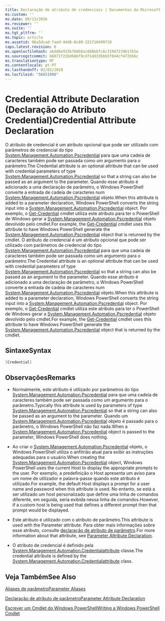 ```yaml
---
title: Declaração de atributo de credenciais | Documentos da Microsoft
ms.custom: ''
ms.date: 09/13/2016
ms.reviewer: ''
ms.suite: ''
ms.tgt_pltfrm: ''
ms.topic: article
ms.assetid: 96a5dcad-faed-44d8-8c80-321f10499710
caps.latest.revision: 6
ms.openlocfilehash: abdd6e915b768b8ac688b6fc8c3194723961765e
ms.sourcegitcommit: b6871f21bd666f9cd71dd336bb3f844cf472b56c
ms.translationtype: MT
ms.contentlocale: pt-PT
ms.lasthandoff: 02/03/2019
ms.locfileid: "56851990"
---
```

# <a name="credential-attribute-declaration"></a><span data-ttu-id="877df-102">Credential Attribute Declaration (Declaração do Atributo Credential)</span><span class="sxs-lookup"><span data-stu-id="877df-102">Credential Attribute Declaration</span></span>

<span data-ttu-id="877df-103">O atributo de credencial é um atributo opcional que pode ser utilizado com parâmetros de credencial do tipo [System.Management.Automation.Pscredential](/dotnet/api/System.Management.Automation.PSCredential) para que uma cadeia de caracteres também pode ser passada como um argumento para o parâmetro.</span><span class="sxs-lookup"><span data-stu-id="877df-103">The Credential attribute is an optional attribute that can be used with credential parameters of type [System.Management.Automation.Pscredential](/dotnet/api/System.Management.Automation.PSCredential) so that a string can also be passed as an argument to the parameter.</span></span> <span data-ttu-id="877df-104">Quando esse atributo é adicionado a uma declaração de parâmetro, o Windows PowerShell converte a entrada de cadeia de caracteres num [System.Management.Automation.Pscredential](/dotnet/api/System.Management.Automation.PSCredential) objeto.</span><span class="sxs-lookup"><span data-stu-id="877df-104">When this attribute is added to a parameter declaration, Windows PowerShell converts the string input into a [System.Management.Automation.Pscredential](/dotnet/api/System.Management.Automation.PSCredential) object.</span></span> <span data-ttu-id="877df-105">Por exemplo, o [Get-Credential](/powershell/module/Microsoft.PowerShell.Security/Get-Credential) cmdlet utiliza este atributo para ter o PowerShell de Windows gerar a [System.Management.Automation.Pscredential](/dotnet/api/System.Management.Automation.PSCredential) objeto devolvido pelo cmdlet.</span><span class="sxs-lookup"><span data-stu-id="877df-105">For example, the [Get-Credential](/powershell/module/Microsoft.PowerShell.Security/Get-Credential) cmdlet uses this attribute to have Windows PowerShell generate the [System.Management.Automation.Pscredential](/dotnet/api/System.Management.Automation.PSCredential) object that is returned by the cmdlet.</span></span>
<span data-ttu-id="877df-106">O atributo de credencial é um atributo opcional que pode ser utilizado com parâmetros de credencial do tipo [System.Management.Automation.Pscredential](/dotnet/api/System.Management.Automation.PSCredential) para que uma cadeia de caracteres também pode ser passada como um argumento para o parâmetro.</span><span class="sxs-lookup"><span data-stu-id="877df-106">The Credential attribute is an optional attribute that can be used with credential parameters of type [System.Management.Automation.Pscredential](/dotnet/api/System.Management.Automation.PSCredential) so that a string can also be passed as an argument to the parameter.</span></span> <span data-ttu-id="877df-107">Quando esse atributo é adicionado a uma declaração de parâmetro, o Windows PowerShell converte a entrada de cadeia de caracteres num [System.Management.Automation.Pscredential](/dotnet/api/System.Management.Automation.PSCredential) objeto.</span><span class="sxs-lookup"><span data-stu-id="877df-107">When this attribute is added to a parameter declaration, Windows PowerShell converts the string input into a [System.Management.Automation.Pscredential](/dotnet/api/System.Management.Automation.PSCredential) object.</span></span> <span data-ttu-id="877df-108">Por exemplo, o [Get-Credential](/powershell/module/Microsoft.PowerShell.Security/Get-Credential) cmdlet utiliza este atributo para ter o PowerShell de Windows gerar a [System.Management.Automation.Pscredential](/dotnet/api/System.Management.Automation.PSCredential) objeto devolvido pelo cmdlet.</span><span class="sxs-lookup"><span data-stu-id="877df-108">For example, the [Get-Credential](/powershell/module/Microsoft.PowerShell.Security/Get-Credential) cmdlet uses this attribute to have Windows PowerShell generate the [System.Management.Automation.Pscredential](/dotnet/api/System.Management.Automation.PSCredential) object that is returned by the cmdlet.</span></span>

## <a name="syntax"></a><span data-ttu-id="877df-109">Sintaxe</span><span class="sxs-lookup"><span data-stu-id="877df-109">Syntax</span></span>

```csharp
[Credential]
```

## <a name="remarks"></a><span data-ttu-id="877df-110">Observações</span><span class="sxs-lookup"><span data-stu-id="877df-110">Remarks</span></span>

- <span data-ttu-id="877df-111">Normalmente, este atributo é utilizado por parâmetros do tipo [System.Management.Automation.Pscredential](/dotnet/api/System.Management.Automation.PSCredential) para que uma cadeia de caracteres também pode ser passada como um argumento para o parâmetro.</span><span class="sxs-lookup"><span data-stu-id="877df-111">Typically this attribute is used by parameters of type [System.Management.Automation.Pscredential](/dotnet/api/System.Management.Automation.PSCredential) so that a string can also be passed as an argument to the parameter.</span></span> <span data-ttu-id="877df-112">Quando um [System.Management.Automation.Pscredential](/dotnet/api/System.Management.Automation.PSCredential) objeto é passado para o parâmetro, o Windows PowerShell não faz nada.</span><span class="sxs-lookup"><span data-stu-id="877df-112">When a [System.Management.Automation.Pscredential](/dotnet/api/System.Management.Automation.PSCredential) object is passed to the parameter, Windows PowerShell does nothing.</span></span>

- <span data-ttu-id="877df-113">Ao criar o [System.Management.Automation.Pscredential](/dotnet/api/System.Management.Automation.PSCredential) objeto, o Windows PowerShell utiliza o anfitrião atual para exibir as instruções adequadas para o usuário.</span><span class="sxs-lookup"><span data-stu-id="877df-113">When creating the [System.Management.Automation.Pscredential](/dotnet/api/System.Management.Automation.PSCredential) object, Windows PowerShell uses the current Host to display the appropriate prompts to the user.</span></span> <span data-ttu-id="877df-114">Por exemplo, a predefinição o Host apresenta um aviso para um nome de utilizador e palavra-passe quando este atributo é utilizado.</span><span class="sxs-lookup"><span data-stu-id="877df-114">For example, the default Host displays a prompt for a user name and password when this attribute is used.</span></span> <span data-ttu-id="877df-115">No entanto, se está a ser utilizado um host personalizado que define uma linha de comandos diferente, em seguida, seria exibida nessa linha de comandos.</span><span class="sxs-lookup"><span data-stu-id="877df-115">However, if a custom host is being used that defines a different prompt then that prompt would be displayed.</span></span>

- <span data-ttu-id="877df-116">Este atributo é utilizado com o atributo de parâmetro.</span><span class="sxs-lookup"><span data-stu-id="877df-116">This attribute is used with the Parameter attribute.</span></span> <span data-ttu-id="877df-117">Para obter mais informações sobre esse atributo, consulte [declaração de atributo de parâmetro](./parameter-attribute-declaration.md).</span><span class="sxs-lookup"><span data-stu-id="877df-117">For more information about that attribute, see [Parameter Attribute Declaration](./parameter-attribute-declaration.md).</span></span>

- <span data-ttu-id="877df-118">O atributo de credencial é definido pela [System.Management.Automation.Credentialattribute](/dotnet/api/System.Management.Automation.CredentialAttribute) classe.</span><span class="sxs-lookup"><span data-stu-id="877df-118">The credential attribute is defined by the [System.Management.Automation.Credentialattribute](/dotnet/api/System.Management.Automation.CredentialAttribute) class.</span></span>

## <a name="see-also"></a><span data-ttu-id="877df-119">Veja Também</span><span class="sxs-lookup"><span data-stu-id="877df-119">See Also</span></span>

[<span data-ttu-id="877df-120">Aliases de parâmetro</span><span class="sxs-lookup"><span data-stu-id="877df-120">Parameter Aliases</span></span>](./parameter-aliases.md)

[<span data-ttu-id="877df-121">Declaração de atributo de parâmetro</span><span class="sxs-lookup"><span data-stu-id="877df-121">Parameter Attribute Declaration</span></span>](./parameter-attribute-declaration.md)

[<span data-ttu-id="877df-122">Escrever um Cmdlet do Windows PowerShell</span><span class="sxs-lookup"><span data-stu-id="877df-122">Writing a Windows PowerShell Cmdlet</span></span>](./writing-a-windows-powershell-cmdlet.md)
